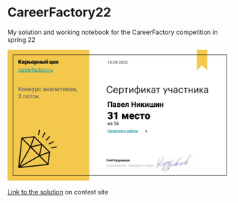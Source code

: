 # CareerFactory22
My solution and working notebook for the CareerFactory  competition in spring 22

 ![certificate](Analyst_spring_2022_Nik_31.jpg) 

[Link to the solution](https://contest.careerfactory.ru/personal_page/Y2nUTqkavFiHgWZSaMgz) on contest site


